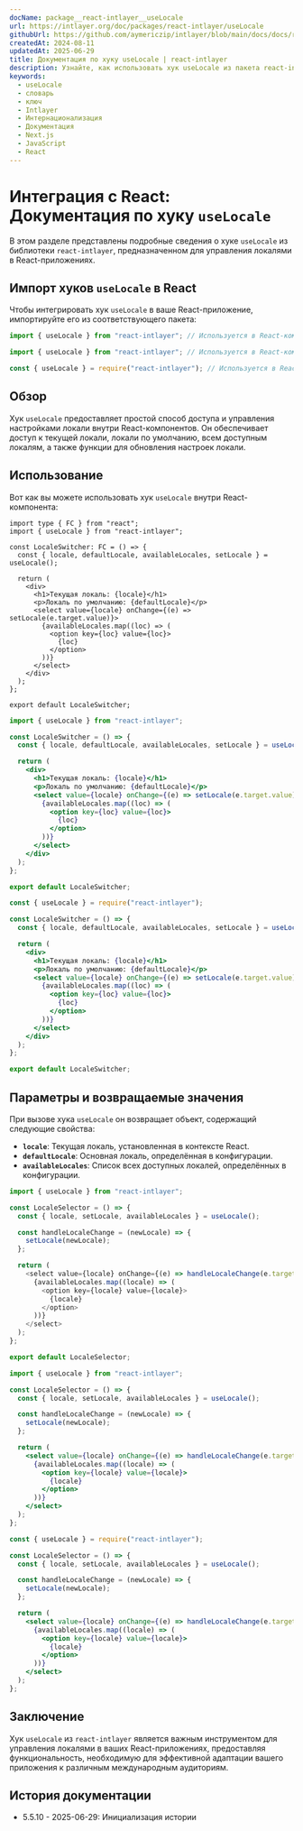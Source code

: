 ```yaml
---
docName: package__react-intlayer__useLocale
url: https://intlayer.org/doc/packages/react-intlayer/useLocale
githubUrl: https://github.com/aymericzip/intlayer/blob/main/docs/docs/ru/packages/react-intlayer/useLocale.md
createdAt: 2024-08-11
updatedAt: 2025-06-29
title: Документация по хуку useLocale | react-intlayer
description: Узнайте, как использовать хук useLocale из пакета react-intlayer
keywords:
  - useLocale
  - словарь
  - ключ
  - Intlayer
  - Интернационализация
  - Документация
  - Next.js
  - JavaScript
  - React
---
```


# Интеграция с React: Документация по хуку `useLocale`

В этом разделе представлены подробные сведения о хуке `useLocale` из библиотеки `react-intlayer`, предназначенном для управления локалями в React-приложениях.

## Импорт хуков `useLocale` в React

Чтобы интегрировать хук `useLocale` в ваше React-приложение, импортируйте его из соответствующего пакета:

```typescript codeFormat="typescript"
import { useLocale } from "react-intlayer"; // Используется в React-компонентах для управления локалью
```

```javascript codeFormat="esm"
import { useLocale } from "react-intlayer"; // Используется в React-компонентах для управления локалью
```

```javascript codeFormat="commonjs"
const { useLocale } = require("react-intlayer"); // Используется в React-компонентах для управления локалью
```

## Обзор

Хук `useLocale` предоставляет простой способ доступа и управления настройками локали внутри React-компонентов. Он обеспечивает доступ к текущей локали, локали по умолчанию, всем доступным локалям, а также функции для обновления настроек локали.

## Использование

Вот как вы можете использовать хук `useLocale` внутри React-компонента:

```tsx fileName="src/components/LocaleSwitcher.tsx" codeFormat="typescript"
import type { FC } from "react";
import { useLocale } from "react-intlayer";

const LocaleSwitcher: FC = () => {
  const { locale, defaultLocale, availableLocales, setLocale } = useLocale();

  return (
    <div>
      <h1>Текущая локаль: {locale}</h1>
      <p>Локаль по умолчанию: {defaultLocale}</p>
      <select value={locale} onChange={(e) => setLocale(e.target.value)}>
        {availableLocales.map((loc) => (
          <option key={loc} value={loc}>
            {loc}
          </option>
        ))}
      </select>
    </div>
  );
};

export default LocaleSwitcher;
```

```jsx fileName="src/components/LocaleSwitcher.mjx" codeFormat="esm"
import { useLocale } from "react-intlayer";

const LocaleSwitcher = () => {
  const { locale, defaultLocale, availableLocales, setLocale } = useLocale();

  return (
    <div>
      <h1>Текущая локаль: {locale}</h1>
      <p>Локаль по умолчанию: {defaultLocale}</p>
      <select value={locale} onChange={(e) => setLocale(e.target.value)}>
        {availableLocales.map((loc) => (
          <option key={loc} value={loc}>
            {loc}
          </option>
        ))}
      </select>
    </div>
  );
};

export default LocaleSwitcher;
```

```jsx fileName="src/components/LocaleSwitcher.csx" codeFormat="commonjs"
const { useLocale } = require("react-intlayer");

const LocaleSwitcher = () => {
  const { locale, defaultLocale, availableLocales, setLocale } = useLocale();

  return (
    <div>
      <h1>Текущая локаль: {locale}</h1>
      <p>Локаль по умолчанию: {defaultLocale}</p>
      <select value={locale} onChange={(e) => setLocale(e.target.value)}>
        {availableLocales.map((loc) => (
          <option key={loc} value={loc}>
            {loc}
          </option>
        ))}
      </select>
    </div>
  );
};

export default LocaleSwitcher;
```

## Параметры и возвращаемые значения

При вызове хука `useLocale` он возвращает объект, содержащий следующие свойства:

- **`locale`**: Текущая локаль, установленная в контексте React.
- **`defaultLocale`**: Основная локаль, определённая в конфигурации.
- **`availableLocales`**: Список всех доступных локалей, определённых в конфигурации.

```typescript
import { useLocale } from "react-intlayer";

const LocaleSelector = () => {
  const { locale, setLocale, availableLocales } = useLocale();

  const handleLocaleChange = (newLocale) => {
    setLocale(newLocale);
  };

  return (
    <select value={locale} onChange={(e) => handleLocaleChange(e.target.value)}>
      {availableLocales.map((locale) => (
        <option key={locale} value={locale}>
          {locale}
        </option>
      ))}
    </select>
  );
};

export default LocaleSelector;
```

```jsx fileName="src/components/LocaleSelector.mjx" codeFormat="esm"
import { useLocale } from "react-intlayer";

const LocaleSelector = () => {
  const { locale, setLocale, availableLocales } = useLocale();

  const handleLocaleChange = (newLocale) => {
    setLocale(newLocale);
  };

  return (
    <select value={locale} onChange={(e) => handleLocaleChange(e.target.value)}>
      {availableLocales.map((locale) => (
        <option key={locale} value={locale}>
          {locale}
        </option>
      ))}
    </select>
  );
};
```

```jsx fileName="src/components/LocaleSelector.csx" codeFormat="commonjs"
const { useLocale } = require("react-intlayer");

const LocaleSelector = () => {
  const { locale, setLocale, availableLocales } = useLocale();

  const handleLocaleChange = (newLocale) => {
    setLocale(newLocale);
  };

  return (
    <select value={locale} onChange={(e) => handleLocaleChange(e.target.value)}>
      {availableLocales.map((locale) => (
        <option key={locale} value={locale}>
          {locale}
        </option>
      ))}
    </select>
  );
};
```

## Заключение

Хук `useLocale` из `react-intlayer` является важным инструментом для управления локалями в ваших React-приложениях, предоставляя функциональность, необходимую для эффективной адаптации вашего приложения к различным международным аудиториям.

## История документации

- 5.5.10 - 2025-06-29: Инициализация истории

